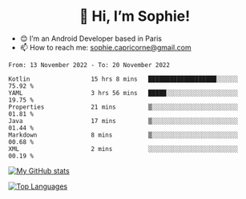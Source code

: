 <h1 align="center"> 👋 Hi, I’m Sophie! </h1>  

- 😊 I’m an Android Developer based in Paris
- 📫 How to reach me: sophie.capricorne@gmail.com


<!--START_SECTION:waka-->

```text
From: 13 November 2022 - To: 20 November 2022

Kotlin                 15 hrs 8 mins   ███████████████████░░░░░░   75.92 %
YAML                   3 hrs 56 mins   █████░░░░░░░░░░░░░░░░░░░░   19.75 %
Properties             21 mins         ▒░░░░░░░░░░░░░░░░░░░░░░░░   01.81 %
Java                   17 mins         ▒░░░░░░░░░░░░░░░░░░░░░░░░   01.44 %
Markdown               8 mins          ▒░░░░░░░░░░░░░░░░░░░░░░░░   00.68 %
XML                    2 mins          ░░░░░░░░░░░░░░░░░░░░░░░░░   00.19 %
```

<!--END_SECTION:waka-->

[![My GitHub stats](https://github-readme-stats.vercel.app/api?username=sophicapri&show_icons=true&theme=buefy)](https://github.com/anuraghazra/github-readme-stats)

[![Top Languages](https://github-readme-stats.vercel.app/api/top-langs/?username=sophicapri&langs_count=2&layout=compact)](https://github.com/anuraghazra/github-readme-stats)
